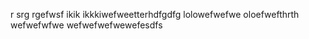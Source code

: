 r
srg
rgefwsf
ikik
ikkkiwefweetterhdfgdfg
lolowefwefwe
oloefwefthrth
wefwefwfwe
wefwefwefwewefesdfs
